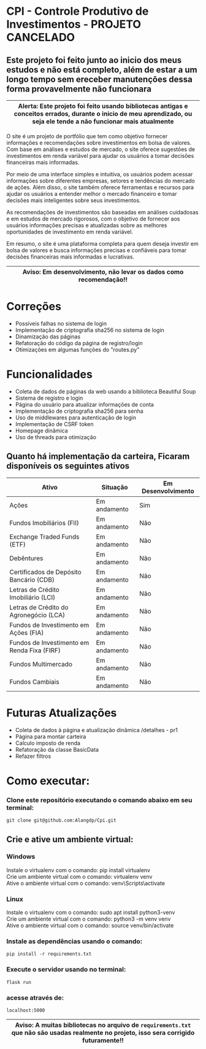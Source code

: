 
# CPI - Controle Produtivo de Investimentos - PROJETO CANCELADO 

## Este projeto foi feito junto ao inicio dos meus estudos e não está completo, além de estar a um longo tempo sem ereceber manutenções dessa forma provavelmente não funcionara

| Alerta: Este projeto foi feito usando bibliotecas antigas e conceitos errados, durante o inicio de meu aprendizado, ou seja ele tende a não funcionar mais atualmente  |
| ---|

O site é um projeto de portfólio que tem como objetivo fornecer informações e recomendações sobre investimentos em bolsa de valores. Com base em análises e estudos de mercado, o site oferece sugestões de investimentos em renda variável para ajudar os usuários a tomar decisões financeiras mais informadas.

Por meio de uma interface simples e intuitiva, os usuários podem acessar informações sobre diferentes empresas, setores e tendências do mercado de ações. Além disso, o site também oferece ferramentas e recursos para ajudar os usuários a entender melhor o mercado financeiro e tomar decisões mais inteligentes sobre seus investimentos.

As recomendações de investimentos são baseadas em análises cuidadosas e em estudos de mercado rigorosos, com o objetivo de fornecer aos usuários informações precisas e atualizadas sobre as melhores oportunidades de investimento em renda variável.

Em resumo, o site é uma plataforma completa para quem deseja investir em bolsa de valores e busca informações precisas e confiáveis para tomar decisões financeiras mais informadas e lucrativas.

| Aviso: Em desenvolvimento, não levar os dados como recomendação!! |
| ---|

# Correções
- Possíveis falhas no sistema de login 
- Implementação de criptografia sha256 no sistema de login
- Dinamização das páginas
- Refatoração do código da página de registro/login
- Otimizações em algumas funções do "routes.py"

# Funcionalidades
- Coleta de dados de páginas da web usando a biblioteca Beautiful Soup  
- Sistema de registro e login  
- Página do usuário para atualizar informações de conta  
- Implementação de criptografia sha256 para senha  
- Uso de middlewares para autenticação de login  
- Implementação de CSRF token  
- Homepage dinâmica 
- Uso de threads para otimização

## Quanto há implementação da carteira, Ficaram disponíveis os seguintes ativos
| Ativo                                             | Situação      | Em Desenvolvimento |
|---------------------------------------------------|---------------|--------------------|
| Ações                                             | Em andamento  | Sim                |
| Fundos Imobiliários (FII)                         | Em andamento  | Não                |
| Exchange Traded Funds (ETF)                       | Em andamento  | Não                |
| Debêntures                                        | Em andamento  | Não                |
| Certificados de Depósito Bancário (CDB)           | Em andamento  | Não                |
| Letras de Crédito Imobiliário (LCI)               | Em andamento  | Não                |
| Letras de Crédito do Agronegócio (LCA)            | Em andamento  | Não                |
| Fundos de Investimento em Ações (FIA)             | Em andamento  | Não                |
| Fundos de Investimento em Renda Fixa (FIRF)       | Em andamento  | Não                |
| Fundos Multimercado                               | Em andamento  | Não                |
| Fundos Cambiais                                   | Em andamento  | Não                |


# Futuras Atualizações 
- Coleta de dados à página e atualização dinâmica /detalhes - pr1
- Página para montar carteira
- Calculo imposto de renda
- Refatoração da classe BasicData
- Refazer filtros

# Como executar:

### Clone este repositório executando o comando abaixo em seu terminal:

``` git clone git@github.com:Alangdp/Cpi.git ```

## Crie e ative um ambiente virtual:

### Windows

Instale o virtualenv com o comando: pip install virtualenv  
Crie um ambiente virtual com o comando: virtualenv venv  
Ative o ambiente virtual com o comando: venv\Scripts\activate  

### Linux

Instale o virtualenv com o comando: sudo apt install python3-venv  
Crie um ambiente virtual com o comando: python3 -m venv venv  
Ative o ambiente virtual com o comando: source venv/bin/activate  

### Instale as dependências usando o comando:

``` pip install -r requirements.txt ```

### Execute o servidor usando no terminal:

``` flask run ```

### acesse através de:

``` localhost:5000  ```

| Aviso: A muitas bibliotecas no arquivo de ``` requirements.txt ``` que não são usadas realmente no projeto, isso sera corrigido futuramente!! |
| ---|

